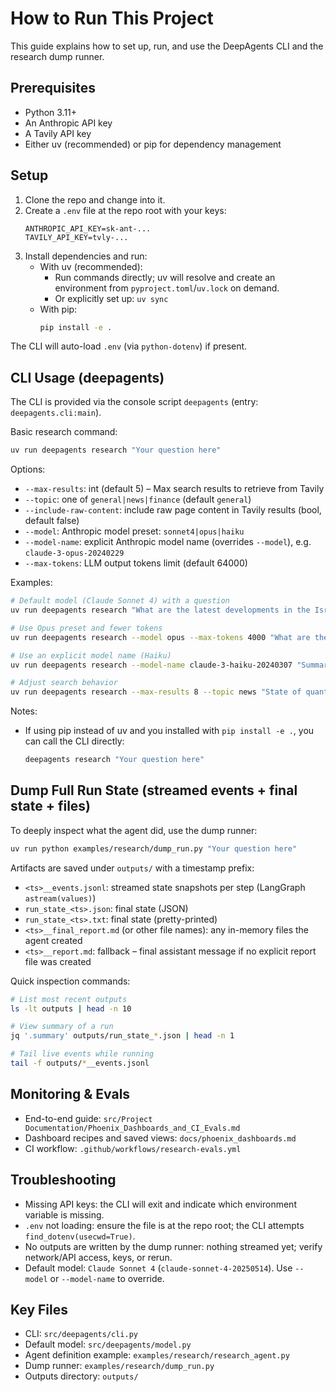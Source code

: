 # How to Run This Project

This guide explains how to set up, run, and use the DeepAgents CLI and the research dump runner.

## Prerequisites
- Python 3.11+
- An Anthropic API key
- A Tavily API key
- Either uv (recommended) or pip for dependency management

## Setup
1. Clone the repo and change into it.
2. Create a `.env` file at the repo root with your keys:
   ```env
   ANTHROPIC_API_KEY=sk-ant-...
   TAVILY_API_KEY=tvly-...
   ```
3. Install dependencies and run:
   - With uv (recommended):
     - Run commands directly; uv will resolve and create an environment from `pyproject.toml`/`uv.lock` on demand.
     - Or explicitly set up: `uv sync`
   - With pip:
     ```bash
     pip install -e .
     ```

The CLI will auto-load `.env` (via `python-dotenv`) if present.

## CLI Usage (deepagents)
The CLI is provided via the console script `deepagents` (entry: `deepagents.cli:main`).

Basic research command:
```bash
uv run deepagents research "Your question here"
```

Options:
- `--max-results`: int (default 5) – Max search results to retrieve from Tavily
- `--topic`: one of `general|news|finance` (default `general`)
- `--include-raw-content`: include raw page content in Tavily results (bool, default false)
- `--model`: Anthropic model preset: `sonnet4|opus|haiku`
- `--model-name`: explicit Anthropic model name (overrides `--model`), e.g. `claude-3-opus-20240229`
- `--max-tokens`: LLM output tokens limit (default 64000)

Examples:
```bash
# Default model (Claude Sonnet 4) with a question
uv run deepagents research "What are the latest developments in the Israel war?"

# Use Opus preset and fewer tokens
uv run deepagents research --model opus --max-tokens 4000 "What are the latest developments in the Israel war?"

# Use an explicit model name (Haiku)
uv run deepagents research --model-name claude-3-haiku-20240307 "Summarize key AI safety debates in 2024"

# Adjust search behavior
uv run deepagents research --max-results 8 --topic news "State of quantum computing startups"
```

Notes:
- If using pip instead of uv and you installed with `pip install -e .`, you can call the CLI directly:
  ```bash
  deepagents research "Your question here"
  ```

## Dump Full Run State (streamed events + final state + files)
To deeply inspect what the agent did, use the dump runner:

```bash
uv run python examples/research/dump_run.py "Your question here"
```

Artifacts are saved under `outputs/` with a timestamp prefix:
- `<ts>__events.jsonl`: streamed state snapshots per step (LangGraph `astream(values)`)
- `run_state_<ts>.json`: final state (JSON)
- `run_state_<ts>.txt`: final state (pretty-printed)
- `<ts>__final_report.md` (or other file names): any in-memory files the agent created
- `<ts>__report.md`: fallback – final assistant message if no explicit report file was created

Quick inspection commands:
```bash
# List most recent outputs
ls -lt outputs | head -n 10

# View summary of a run
jq '.summary' outputs/run_state_*.json | head -n 1

# Tail live events while running
tail -f outputs/*__events.jsonl
```

## Monitoring & Evals
- End-to-end guide: `src/Project Documentation/Phoenix_Dashboards_and_CI_Evals.md`
- Dashboard recipes and saved views: `docs/phoenix_dashboards.md`
- CI workflow: `.github/workflows/research-evals.yml`

## Troubleshooting
- Missing API keys: the CLI will exit and indicate which environment variable is missing.
- `.env` not loading: ensure the file is at the repo root; the CLI attempts `find_dotenv(usecwd=True)`.
- No outputs are written by the dump runner: nothing streamed yet; verify network/API access, keys, or rerun.
- Default model: `Claude Sonnet 4` (`claude-sonnet-4-20250514`). Use `--model` or `--model-name` to override.

## Key Files
- CLI: `src/deepagents/cli.py`
- Default model: `src/deepagents/model.py`
- Agent definition example: `examples/research/research_agent.py`
- Dump runner: `examples/research/dump_run.py`
- Outputs directory: `outputs/`
